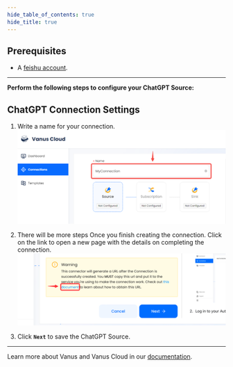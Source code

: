 ```yaml
--- 
hide_table_of_contents: true
hide_title: true
---
```


## Prerequisites

- A [feishu account](https://www.feishu.cn).

---

**Perform the following steps to configure your ChatGPT Source:**

## ChatGPT Connection Settings

1. Write a name for your connection.
![img.png](images/1.png)
2. There will be more steps Once you finish creating the connection. Click on the link to open a new page with the details on completing the connection.
      ![](images/warning.png)

3. Click **`Next`** to save the ChatGPT Source. 

---   

Learn more about Vanus and Vanus Cloud in our [documentation](https://docs.vanus.ai).
